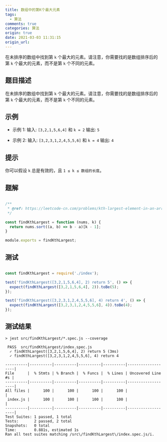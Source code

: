 ```yaml
---
title: 数组中的第K个最大元素
tags:
  - 算法
comments: true
categories: 算法
origin: true
date: 2021-03-03 11:31:15
origin_url:
---
```

在未排序的数组中找到第 `k` 个最大的元素。请注意，你需要找的是数组排序后的第 `k` 个最大的元素，而不是第 `k` 个不同的元素。

<!-- more -->

## 题目描述
在未排序的数组中找到第 `k` 个最大的元素。请注意，你需要找的是数组排序后的第 `k` 个最大的元素，而不是第 `k` 个不同的元素。

## 示例
- 示例 1:
输入: `[3,2,1,5,6,4]` 和 `k = 2`
输出: `5`

- 示例 2:
输入: `[3,2,3,1,2,4,5,5,6]` 和 `k = 4`
输出: `4`

## 提示
你可以假设 `k` 总是有效的，且 `1 ≤ k ≤ 数组的长度`。
## 题解
```js

/**
 * @ref: https://leetcode-cn.com/problems/kth-largest-element-in-an-array/
 */

const findKthLargest = function (nums, k) {
  return nums.sort((a, b) => b - a)[k - 1];
}

module.exports = findKthLargest;

```
## 测试
```js

const findKthLargest = require('./index');

test('findKthLargest([3,2,1,5,6,4], 2) return 5', () => {
  expect(findKthLargest([3,2,1,5,6,4], 2)).toBe(5);
});

test('findKthLargest([3,2,3,1,2,4,5,5,6], 4) return 4', () => {
  expect(findKthLargest([3,2,3,1,2,4,5,5,6], 4)).toBe(4);
});
```
## 测试结果
```shell
> jest src/findKthLargest/*.spec.js --coverage

 PASS  src/findKthLargest/index.spec.js
  ✓ findKthLargest([3,2,1,5,6,4], 2) return 5 (3ms)
  ✓ findKthLargest([3,2,3,1,2,4,5,5,6], 4) return 4

----------|----------|----------|----------|----------|-------------------|
File      |  % Stmts | % Branch |  % Funcs |  % Lines | Uncovered Line #s |
----------|----------|----------|----------|----------|-------------------|
All files |      100 |      100 |      100 |      100 |                   |
 index.js |      100 |      100 |      100 |      100 |                   |
----------|----------|----------|----------|----------|-------------------|
Test Suites: 1 passed, 1 total
Tests:       2 passed, 2 total
Snapshots:   0 total
Time:        0.881s, estimated 1s
Ran all test suites matching /src\/findKthLargest\/index.spec.js/i.
```
